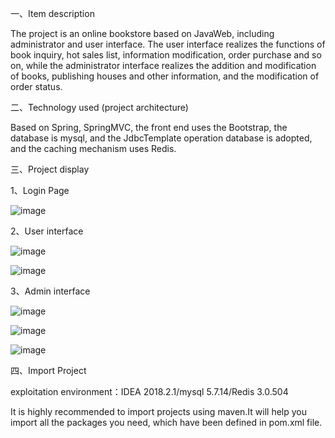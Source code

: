 一、Item description 

The project is an online bookstore based on JavaWeb, including administrator and user interface. The user interface realizes the functions of book inquiry, hot sales list, information modification, order purchase and so on, while the administrator interface realizes the addition and modification of books, publishing houses and other information, and the modification of order status.

二、Technology used (project architecture)

Based on Spring, SpringMVC, the front end uses the Bootstrap, the database is mysql, and the JdbcTemplate operation database is adopted, and the caching mechanism uses Redis.

三、Project display

1、Login Page

![image](https://github.com/Alexlingl/online_bookstore/blob/master/preview/LoginPage.png)

2、User interface

![image](https://github.com/Alexlingl/online_bookstore/blob/master/preview/UserIndex.png)

![image](https://github.com/Alexlingl/online_bookstore/blob/master/preview/UserSearch.png)

3、Admin interface

![image](https://github.com/Alexlingl/online_bookstore/blob/master/preview/AdminIndex.png)

![image](https://github.com/Alexlingl/online_bookstore/blob/master/preview/AdminBooks.png)

![image](https://github.com/Alexlingl/online_bookstore/blob/master/preview/AdminSells.png)

四、Import Project

exploitation environment：IDEA 2018.2.1/mysql 5.7.14/Redis 3.0.504

It is highly recommended to import projects using maven.It will help you import all the packages you need, which have been defined in pom.xml file.
